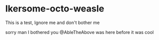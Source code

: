 # Ikersome-octo-weasle
This is a test, Ignore me and don't bother me

sorry man I bothered you
@AbleTheAbove was here before it was cool
